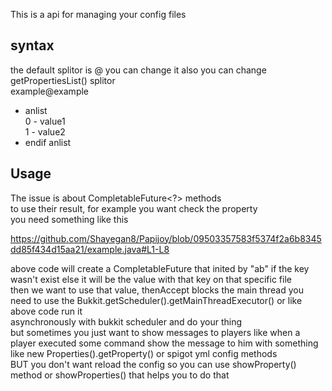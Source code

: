 This is a api for managing your config files
## syntax
the default splitor is @ you can change it 
also you can change getPropertiesList() splitor
<br>
example@example
<br>
* anlist<br>
0 - value1<br>
1 - value2<br>
* endif anlist

## Usage
The issue is about CompletableFuture<?> methods<br>
to use their result, for example you want check the property<br>
you need something like this<br>

https://github.com/Shayegan8/Papijoy/blob/09503357583f5374f2a6b8345dd85f434d15aa21/example.java#L1-L8

above code will create a CompletableFuture<String> that inited by "ab" if the key wasn't exist else it will be the value with that key on that specific file<br>
then we want to use that value, thenAccept blocks the main thread you need to use the Bukkit.getScheduler().getMainThreadExecutor() or like above code run it<br>
asynchronously with bukkit scheduler and do your thing<br>
but sometimes you just want to show messages to players like when a player executed some command show the message to him with something like new Properties().getProperty() or spigot yml config methods<br>
BUT you don't want reload the config so you can use showProperty() method or showProperties() that helps you to do that
